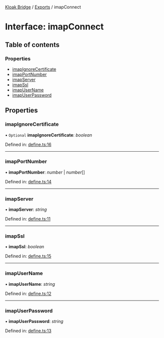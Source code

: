 [Kloak Bridge](../README.md) / [Exports](../modules.md) / imapConnect

# Interface: imapConnect

## Table of contents

### Properties

- [imapIgnoreCertificate](imapconnect.md#imapignorecertificate)
- [imapPortNumber](imapconnect.md#imapportnumber)
- [imapServer](imapconnect.md#imapserver)
- [imapSsl](imapconnect.md#imapssl)
- [imapUserName](imapconnect.md#imapusername)
- [imapUserPassword](imapconnect.md#imapuserpassword)

## Properties

### imapIgnoreCertificate

• `Optional` **imapIgnoreCertificate**: *boolean*

Defined in: [define.ts:16](https://github.com/CoNET-project/kloak-bridge/blob/1d36987/src/define.ts#L16)

___

### imapPortNumber

• **imapPortNumber**: *number* \| *number*[]

Defined in: [define.ts:14](https://github.com/CoNET-project/kloak-bridge/blob/1d36987/src/define.ts#L14)

___

### imapServer

• **imapServer**: *string*

Defined in: [define.ts:11](https://github.com/CoNET-project/kloak-bridge/blob/1d36987/src/define.ts#L11)

___

### imapSsl

• **imapSsl**: *boolean*

Defined in: [define.ts:15](https://github.com/CoNET-project/kloak-bridge/blob/1d36987/src/define.ts#L15)

___

### imapUserName

• **imapUserName**: *string*

Defined in: [define.ts:12](https://github.com/CoNET-project/kloak-bridge/blob/1d36987/src/define.ts#L12)

___

### imapUserPassword

• **imapUserPassword**: *string*

Defined in: [define.ts:13](https://github.com/CoNET-project/kloak-bridge/blob/1d36987/src/define.ts#L13)
